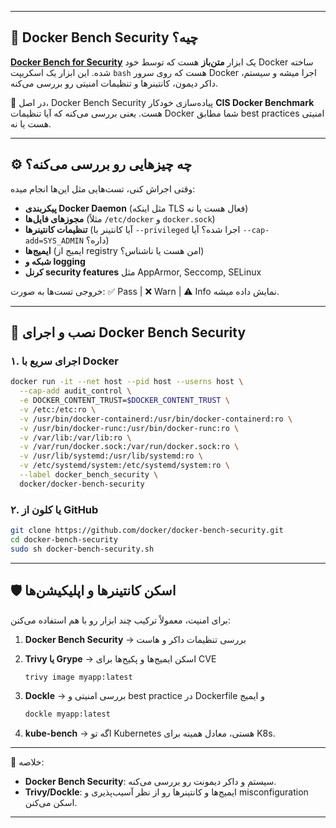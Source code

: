 
---

## 🔎 Docker Bench Security چیه؟

**[Docker Bench for Security](https://github.com/docker/docker-bench-security)** یک ابزار **متن‌باز** هست که توسط خود Docker ساخته شده.
این ابزار یک اسکریپت `bash` هست که روی سرور Docker اجرا میشه و سیستم، داکر دیمون، کانتینرها و تنظیمات امنیتی رو بررسی می‌کنه.

📌 در اصل، Docker Bench Security پیاده‌سازی خودکار **CIS Docker Benchmark** هست.
یعنی بررسی می‌کنه که آیا تنظیمات Docker شما مطابق best practices امنیتی هست یا نه.

---

## ⚙️ چه چیزهایی رو بررسی می‌کنه؟

وقتی اجراش کنی، تست‌هایی مثل این‌ها انجام میده:

* **پیکربندی Docker Daemon** (مثل اینکه TLS فعال هست یا نه)
* **مجوزهای فایل‌ها** (مثلاً `/etc/docker` و `docker.sock`)
* **تنظیمات کانتینرها** (آیا کانتینر با `--privileged` اجرا شده؟
  آیا `--cap-add=SYS_ADMIN` داره؟)
* **ایمیج‌ها** (ایمیج از registry امن هست یا ناشناس؟)
* **شبکه و logging**
* **کرنل security features** مثل AppArmor, Seccomp, SELinux

خروجی تست‌ها به صورت: ✅ Pass | ❌ Warn | ⚠️ Info نمایش داده میشه.

---

## 🚀 نصب و اجرای Docker Bench Security

### ۱. اجرای سریع با Docker

```bash
docker run -it --net host --pid host --userns host \
  --cap-add audit_control \
  -e DOCKER_CONTENT_TRUST=$DOCKER_CONTENT_TRUST \
  -v /etc:/etc:ro \
  -v /usr/bin/docker-containerd:/usr/bin/docker-containerd:ro \
  -v /usr/bin/docker-runc:/usr/bin/docker-runc:ro \
  -v /var/lib:/var/lib:ro \
  -v /var/run/docker.sock:/var/run/docker.sock:ro \
  -v /usr/lib/systemd:/usr/lib/systemd:ro \
  -v /etc/systemd/system:/etc/systemd/system:ro \
  --label docker_bench_security \
  docker/docker-bench-security
```

### ۲. یا کلون از GitHub

```bash
git clone https://github.com/docker/docker-bench-security.git
cd docker-bench-security
sudo sh docker-bench-security.sh
```

---

## 🛡️ اسکن کانتینرها و اپلیکیشن‌ها

برای امنیت، معمولاً ترکیب چند ابزار رو با هم استفاده می‌کنن:

1. **Docker Bench Security** → بررسی تنظیمات داکر و هاست
2. **Trivy یا Grype** → اسکن ایمیج‌ها و پکیج‌ها برای CVE

   ```bash
   trivy image myapp:latest
   ```
3. **Dockle** → بررسی امنیتی و best practice در Dockerfile و ایمیج

   ```bash
   dockle myapp:latest
   ```
4. **kube-bench** → اگه تو Kubernetes هستی، معادل همینه برای K8s.

---

📌 خلاصه:

* **Docker Bench Security**: سیستم و داکر دیمونت رو بررسی می‌کنه.
* **Trivy/Dockle**: ایمیج‌ها و کانتینرها رو از نظر آسیب‌پذیری و misconfiguration اسکن می‌کنن.

---

